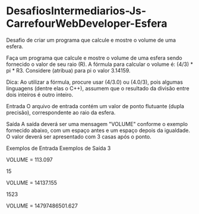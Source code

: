 # DesafiosIntermediarios-Js-CarrefourWebDeveloper-Esfera
Desafio de criar um programa que calcule e mostre o volume de uma esfera.

Faça um programa que calcule e mostre o volume de uma esfera sendo fornecido o valor de seu raio (R). A fórmula para calcular o volume é: (4/3) * pi * R3. Considere (atribua) para pi o valor 3.14159.

Dica: Ao utilizar a fórmula, procure usar (4/3.0) ou (4.0/3), pois algumas linguagens (dentre elas o C++), assumem que o resultado da divisão entre dois inteiros é outro inteiro.

Entrada
O arquivo de entrada contém um valor de ponto flutuante (dupla precisão), correspondente ao raio da esfera.

Saída
A saída deverá ser uma mensagem "VOLUME" conforme o exemplo fornecido abaixo, com um espaço antes e um espaço depois da igualdade. O valor deverá ser apresentado com 3 casas após o ponto.

 
Exemplos de Entrada	Exemplos de Saída
3

VOLUME = 113.097

15

VOLUME = 14137.155

1523

VOLUME = 14797486501.627
